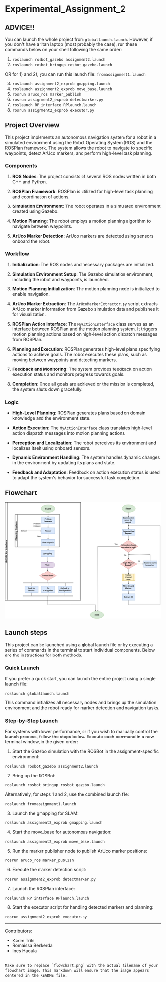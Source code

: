 # Experimental_Assignment_2

## ADVICE!!

You can launch the whole project from `globallaunch.launch`. However, if you don't have a titan laptop (most probably the case), run these commands below on your shell following the same order:

1. `roslaunch rosbot_gazebo assignment2.launch`
2. `roslaunch rosbot_bringup rosbot_gazebo.launch`

OR for 1) and 2), you can run this launch file: `fromassignment1.launch`

3. `roslaunch assignment2_exprob gmapping.launch`
4. `roslaunch assignment2_exprob move_base.launch`
5. `rosrun aruco_ros marker_publish`
6. `rosrun assignment2_exprob detectmarker.py`
7. `roslaunch RP_interface RPlaunch.launch`
8. `rosrun assignment2_exprob executor.py`

## Project Overview

This project implements an autonomous navigation system for a robot in a simulated environment using the Robot Operating System (ROS) and the ROSPlan framework. The system allows the robot to navigate to specific waypoints, detect ArUco markers, and perform high-level task planning.

### Components

1. **ROS Nodes**: The project consists of several ROS nodes written in both C++ and Python.

2. **ROSPlan Framework**: ROSPlan is utilized for high-level task planning and coordination of actions.

3. **Simulation Environment**: The robot operates in a simulated environment created using Gazebo.

4. **Motion Planning**: The robot employs a motion planning algorithm to navigate between waypoints.

5. **ArUco Marker Detection**: ArUco markers are detected using sensors onboard the robot.

### Workflow

1. **Initialization**: The ROS nodes and necessary packages are initialized.

2. **Simulation Environment Setup**: The Gazebo simulation environment, including the robot and waypoints, is launched.

3. **Motion Planning Initialization**: The motion planning node is initialized to enable navigation.

4. **ArUco Marker Extraction**: The `ArUcoMarkerExtractor.py` script extracts ArUco marker information from Gazebo simulation data and publishes it for visualization.

5. **ROSPlan Action Interface**: The `MyActionInterface` class serves as an interface between ROSPlan and the motion planning system. It triggers motion planning actions based on high-level action dispatch messages from ROSPlan.

6. **Planning and Execution**: ROSPlan generates high-level plans specifying actions to achieve goals. The robot executes these plans, such as moving between waypoints and detecting markers.

7. **Feedback and Monitoring**: The system provides feedback on action execution status and monitors progress towards goals.

8. **Completion**: Once all goals are achieved or the mission is completed, the system shuts down gracefully.

### Logic

- **High-Level Planning**: ROSPlan generates plans based on domain knowledge and the environment state.

- **Action Execution**: The `MyActionInterface` class translates high-level action dispatch messages into motion planning actions.

- **Perception and Localization**: The robot perceives its environment and localizes itself using onboard sensors.

- **Dynamic Environment Handling**: The system handles dynamic changes in the environment by updating its plans and state.

- **Feedback and Adaptation**: Feedback on action execution status is used to adapt the system's behavior for successful task completion.

## Flowchart

<p align="center">
  <img src="flowchart.png" alt="Flowchart" width="600">
</p>

## Launch steps

This project can be launched using a global launch file or by executing a series of commands in the terminal to start individual components. Below are the instructions for both methods.

### Quick Launch

If you prefer a quick start, you can launch the entire project using a single launch file:

```console
roslaunch globallaunch.launch
```

This command initializes all necessary nodes and brings up the simulation environment and the robot ready for marker detection and navigation tasks.

### Step-by-Step Launch

For systems with lower performance, or if you wish to manually control the launch process, follow the steps below. Execute each command in a new terminal window, in the given order:

1. Start the Gazebo simulation with the ROSBot in the assignment-specific environment:

```console
roslaunch rosbot_gazebo assignment2.launch
```

2. Bring up the ROSBot:

```console
roslaunch rosbot_bringup rosbot_gazebo.launch
```

Alternatively, for steps 1 and 2, use the combined launch file:

```console
roslaunch fromassignment1.launch
```

3. Launch the gmapping for SLAM:

```console
roslaunch assignment2_exprob gmapping.launch
```

4. Start the move_base for autonomous navigation:

```console
roslaunch assignment2_exprob move_base.launch
```

5. Run the marker publisher node to publish ArUco marker positions:

```console
rosrun aruco_ros marker_publish
```

6. Execute the marker detection script:

```console
rosrun assignment2_exprob detectmarker.py
```

7. Launch the ROSPlan interface:

```console
roslaunch RP_interface RPlaunch.launch
```

8. Start the executor script for handling detected markers and planning:

```console
rosrun assignment2_exprob executor.py
```

--- 

Contributors:
- Karim Triki
- Romaissa Benkerda
- Ines Haoula
```

Make sure to replace `flowchart.png` with the actual filename of your flowchart image. This markdown will ensure that the image appears centered in the README file.

